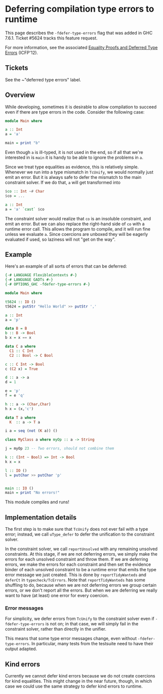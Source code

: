 # Deferring compilation type errors to runtime

This page describes the `-fdefer-type-errors` flag that was added in GHC 7.6.1. Ticket #5624 tracks this feature request.


For more information, see the associated [Equality Proofs and Deferred Type Errors](https://www.microsoft.com/en-us/research/publication/equality-proofs-and-deferred-type-errors-a-compiler-pearl/) (ICFP'12).

## Tickets

See the ~"deferred type errors" label.


## Overview


While developing, sometimes it is desirable to allow compilation to succeed even
if there are type errors in the code. Consider the following case:

```haskell
module Main where

a :: Int
a = 'a'

main = print "b"
```


Even though `a` is ill-typed, it is not used in the end, so if all that we're
interested in is `main` it is handy to be able to ignore the problems in `a`.


Since we treat type equalities as evidence, this is relatively simple. Whenever
we run into a type mismatch in `TcUnify`, we would normally just emit an error. But it
is always safe to defer the mismatch to the main constraint solver. If we do
that, `a` will get transformed into

```haskell
$co :: Int ~# Char
$co = ...

a :: Int
a = 'a' `cast` $co
```


The constraint solver would realize that `co` is an insoluble constraint, and
emit an error. But we can also replace the right-hand side
of `co` with a runtime error call. This allows the program
to compile, and it will run fine unless we evaluate `a`. Since coercions are
unboxed they will be eagerly evaluated if used, so laziness will not "get on
the way".

## Example


Here's an example of all sorts of errors that can be deferred:

```haskell
{-# LANGUAGE FlexibleContexts #-}
{-# LANGUAGE GADTs #-}
{-# OPTIONS_GHC -fdefer-type-errors #-}

module Main where

t5624 :: IO ()
t5624 = putStr "Hello World" >> putStr ','

a :: Int
a = 'p'

data B = B
b :: B -> Bool
b x = x == x

data C a where
  C1 :: C Int
  C2 :: Bool -> C Bool

c :: C Int -> Bool
c (C2 x) = True

d :: a -> a
d = 1

e = 'p'
f = e 'q'

h :: a -> (Char,Char) 
h x = (x,'c')

data T a where 
  K  :: a -> T a

i a = seq (not (K a)) ()

class MyClass a where myOp :: a -> String

j = myOp 23 -- Two errors, should not combine them

k :: (Int ~ Bool) => Int -> Bool
k x = x

l :: IO ()
l = putChar >> putChar 'p'


main :: IO ()
main = print "No errors!"
```


This module compiles and runs!

## Implementation details


The first step is to make sure that `TcUnify` does not ever fail with a type
error; instead, we call `uType_defer` to defer the unification to the constraint
solver.


In the constraint solver, we call `reportUnsolved` with any remaining unsolved
constraints. At this stage, if we are not deferring errors, we simply make the
errors for each unsolved constraint and throw them. If we are deferring errors,
we make the errors for each constraint and then set the evidence binder of each
unsolved constraint to be a runtime error that emits the type error message we
just created. This is done by `reportTidyWanteds` and `deferCt` in
`typecheck/TcErrors`. Note that `reportTidyWanteds` has some shuffling to do,
because when we are not deferring errors we group certain errors, or we don't
report all the errors. But when we are deferring we really want to have
(at least) one error for every coercion.

### Error messages


For simplicity, we defer errors from `TcUnify` to the constraint solver even
if `-fdefer-type-errors` is not on; in that case, we will simply fail in the
constraint solver, rather than directly in the unifier.


This means that some type error messages change, even without `-fdefer-type-errors`.
In particular, many tests from the testsuite need to have their output adapted.

## Kind errors


Currently we cannot defer kind errors because we do not create coercions for
kind equalities. This might change in the near future, though, in which case
we could use the same strategy to defer kind errors to runtime.
